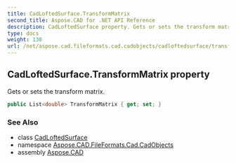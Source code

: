 ```yaml
---
title: CadLoftedSurface.TransformMatrix
second_title: Aspose.CAD for .NET API Reference
description: CadLoftedSurface property. Gets or sets the transform matrix
type: docs
weight: 130
url: /net/aspose.cad.fileformats.cad.cadobjects/cadloftedsurface/transformmatrix/
---
```

## CadLoftedSurface.TransformMatrix property

Gets or sets the transform matrix.

```csharp
public List<double> TransformMatrix { get; set; }
```

### See Also

* class [CadLoftedSurface](../)
* namespace [Aspose.CAD.FileFormats.Cad.CadObjects](../../cadloftedsurface/)
* assembly [Aspose.CAD](../../../)


